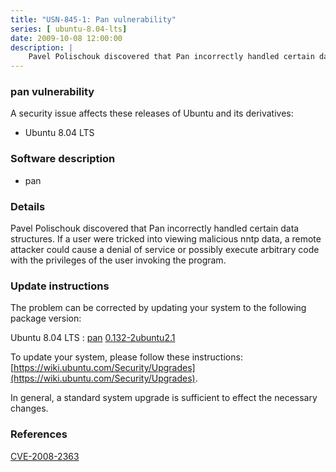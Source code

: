 ```yaml
---
title: "USN-845-1: Pan vulnerability"
series: [ ubuntu-8.04-lts]
date: 2009-10-08 12:00:00
description: |
    Pavel Polischouk discovered that Pan incorrectly handled certain data structures. If a user were tricked into viewing malicious nntp data, a remote attacker could cause a denial of service or possibly execute arbitrary code with the privileges of the user invoking the program. 
--- 
```

 
### pan vulnerability

A security issue affects these releases of Ubuntu and its derivatives:

* Ubuntu 8.04 LTS

### Software description

* pan 

### Details

Pavel Polischouk discovered that Pan incorrectly handled certain data structures. If a user were tricked into viewing malicious nntp data, a remote attacker could cause a denial of service or possibly execute arbitrary code with the privileges of the user invoking the program. 

### Update instructions

The problem can be corrected by updating your system to the following package version:

Ubuntu 8.04 LTS
 : [pan](https://launchpad.net/ubuntu/+source/pan) <span> [0.132-2ubuntu2.1](https://launchpad.net/ubuntu/+source/pan/0.132-2ubuntu2.1) </span> 

To update your system, please follow these instructions: [https://wiki.ubuntu.com/Security/Upgrades](https://wiki.ubuntu.com/Security/Upgrades).

In general, a standard system upgrade is sufficient to effect the necessary changes. 

### References

 [CVE-2008-2363](http://people.ubuntu.com/~ubuntu-security/cve/CVE-2008-2363)
 
